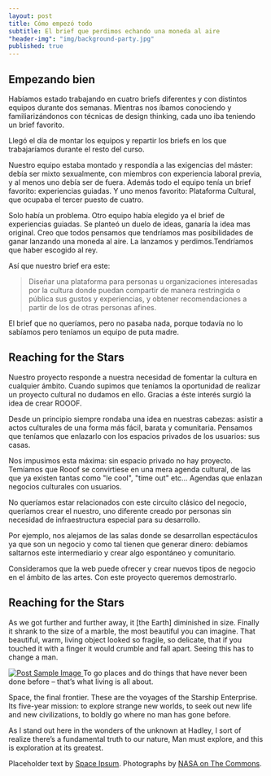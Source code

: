 ```yaml
---
layout: post
title: Cómo empezó todo
subtitle: El brief que perdimos echando una moneda al aire
"header-img": "img/background-party.jpg"
published: true
---
```



<h2 class="section-heading">Empezando bien</h2>
<p>Habíamos estado trabajando en cuatro briefs diferentes y con distintos equipos durante dos semanas. Mientras nos íbamos conociendo y familiarizándonos con técnicas de design thinking, cada uno iba teniendo un brief favorito.</p>

<p>Llegó el día de montar los equipos y repartir los briefs en los que trabajaríamos durante el resto del curso.</p>

<p>Nuestro equipo estaba montado y respondía a las exigencias del máster: debía ser mixto sexualmente, con miembros con experiencia laboral previa, y al menos uno debía ser de fuera. Además todo el equipo tenía un brief favorito: experiencias guiadas. Y uno menos favorito: Plataforma Cultural, que ocupaba el tercer puesto de cuatro.</p>

<p>Solo había un problema. Otro equipo había elegido ya el brief de experiencias guiadas. Se planteó un duelo de ideas, ganaría la idea mas original. Creo que todos pensamos que tendríamos mas posibilidades de ganar lanzando una moneda al aire. La lanzamos y perdimos.Tendríamos que haber escogido al rey.</p>

<p>Así que nuestro brief era este:</p>
<blockquote>Diseñar una plataforma para personas u organizaciones interesadas por la cultura donde puedan compartir de manera restringida o pública sus gustos y experiencias, y obtener recomendaciones a partir de los de otras personas afines. </blockquote>

<p>El brief que no queríamos, pero no pasaba nada, porque todavía no lo sabíamos pero teníamos un equipo de puta madre.</p>



<h2 class="section-heading">Reaching for the Stars</h2>

<p>Nuestro proyecto responde a nuestra necesidad de fomentar la cultura en cualquier ámbito. Cuando supimos que teníamos la oportunidad de realizar un proyecto cultural no dudamos en ello. Gracias a éste interés surgió la idea de crear ROOOF.</p>

<p>Desde un principio siempre rondaba una idea en nuestras cabezas: asistir a actos culturales de una forma más fácil, barata y comunitaria. Pensamos que teníamos que enlazarlo con los espacios privados de los usuarios: sus casas.</p>

<p>Nos impusimos esta máxima: sin espacio privado no hay proyecto. Temíamos que Rooof se convirtiese en una mera agenda cultural, de las que ya existen tantas como "le cool", "time out" etc... Agendas que enlazan negocios culturales con usuarios.</p>

<p>No queríamos estar relacionados con este circuito clásico del negocio, queríamos crear el nuestro, uno diferente creado por personas sin necesidad de infraestructura especial para su desarrollo.</p>

<p>Por ejemplo, nos alejamos de las salas donde se desarrollan espectáculos ya que son un negocio y como tal tienen que generar dinero: debíamos saltarnos este intermediario y crear algo espontáneo y comunitario.</p>

<p>Consideramos que la web puede ofrecer y crear nuevos tipos de negocio en el ámbito de las artes. Con este proyecto queremos demostrarlo.
</p>


<h2 class="section-heading">Reaching for the Stars</h2>

<p>As we got further and further away, it [the Earth] diminished in size. Finally it shrank to the size of a marble, the most beautiful you can imagine. That beautiful, warm, living object looked so fragile, so delicate, that if you touched it with a finger it would crumble and fall apart. Seeing this has to change a man.</p>

<a href="#">
    <img src="{{ site.baseurl }}/img/post-sample-image.jpg" alt="Post Sample Image">
</a>
<span class="caption text-muted">To go places and do things that have never been done before – that’s what living is all about.</span>

<p>Space, the final frontier. These are the voyages of the Starship Enterprise. Its five-year mission: to explore strange new worlds, to seek out new life and new civilizations, to boldly go where no man has gone before.</p>

<p>As I stand out here in the wonders of the unknown at Hadley, I sort of realize there’s a fundamental truth to our nature, Man must explore, and this is exploration at its greatest.</p>

<p>Placeholder text by <a href="http://spaceipsum.com/">Space Ipsum</a>. Photographs by <a href="https://www.flickr.com/photos/nasacommons/">NASA on The Commons</a>.</p>
